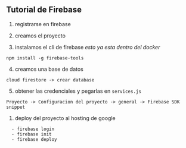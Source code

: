 ## Tutorial de Firebase

1. registrarse en firebase

2. creamos el proyecto

3. instalamos el cli de firebase *esto ya esta dentro del docker*

```
npm install -g firebase-tools
```

4. creamos una base de datos 
   
```
cloud firestore -> crear database
``` 

5. obtener las credenciales y pegarlas en `services.js` 
    
```  
Proyecto -> Configuracion del proyecto -> general -> Firebase SDK snippet
```

1. deploy del proyecto al hosting de google 

```   
  - firebase login
  - firebase init
  - firebase deploy
```